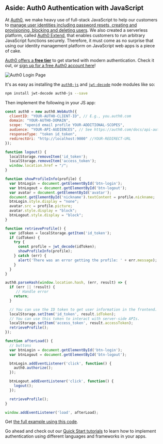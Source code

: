 ## Aside: Auth0 Authentication with JavaScript

At [Auth0](https://auth0.com/), we make heavy use of full-stack JavaScript to help our customers to [manage user identities including password resets, creating and provisioning, blocking and deleting users](https://auth0.com/user-management). We also created a serverless platform, called [Auth0 Extend](https://auth0.com/extend/), that enables customers to run arbitrary JavaScript functions securely. Therefore, it must come as no surprise that using our identity management platform on JavaScript web apps is a piece of cake.

[Auth0 offers a **free tier**](https://auth0.com/pricing) to get started with modern authentication. Check it out, or <a href="https://auth0.com/signup" data-amp-replace="CLIENT_ID" data-amp-addparams="anonId=CLIENT_ID(cid-scope-cookie-fallback-name)">sign up for a free Auth0 account here</a>!

![Auth0 Login Page](https://cdn2.auth0.com/docs/media/articles/web/hosted-login.png)

It's as easy as installing the [`auth0-js`](https://github.com/auth0/auth0.js) and [`jwt-decode`](https://github.com/auth0/jwt-decode) node modules like so:

```bash
npm install jwt-decode auth0-js --save
```

Then implement the following in your JS app:

```js
const auth0 = new auth0.WebAuth({
  clientID: "YOUR-AUTH0-CLIENT-ID", // E.g., you.auth0.com
  domain: "YOUR-AUTH0-DOMAIN",
  scope: "openid email profile YOUR-ADDITIONAL-SCOPES",
  audience: "YOUR-API-AUDIENCES", // See https://auth0.com/docs/api-auth
  responseType: "token id_token",
  redirectUri: "http://localhost:9000" //YOUR-REDIRECT-URL
});

function logout() {
  localStorage.removeItem('id_token');
  localStorage.removeItem('access_token');
  window.location.href = "/";
}

function showProfileInfo(profile) {
  var btnLogin = document.getElementById('btn-login');
  var btnLogout = document.getElementById('btn-logout');
  var avatar = document.getElementById('avatar');
  document.getElementById('nickname').textContent = profile.nickname;
  btnLogin.style.display = "none";
  avatar.src = profile.picture;
  avatar.style.display = "block";
  btnLogout.style.display = "block";
}

function retrieveProfile() {
  var idToken = localStorage.getItem('id_token');
  if (idToken) {
    try {
      const profile = jwt_decode(idToken);
      showProfileInfo(profile);
    } catch (err) {
      alert('There was an error getting the profile: ' + err.message);
    }
  }
}

auth0.parseHash(window.location.hash, (err, result) => {
  if (err || !result) {
     // Handle error
    return;
  }

  // You can use the ID token to get user information in the frontend.
  localStorage.setItem('id_token', result.idToken);
  // You can use this token to interact with server-side APIs.
  localStorage.setItem('access_token', result.accessToken);
  retrieveProfile();
});

function afterLoad() {
  // buttons
  var btnLogin = document.getElementById('btn-login');
  var btnLogout = document.getElementById('btn-logout');

  btnLogin.addEventListener('click', function() {
    auth0.authorize();
  });

  btnLogout.addEventListener('click', function() {
    logout();
  });

  retrieveProfile();
}

window.addEventListener('load', afterLoad);
```

Get [the full example using this code](https://github.com/auth0-blog/es2015-rundown-example).

Go ahead and check out our [Quick Start tutorials](https://auth0.com/docs/quickstarts) to learn how to implement authentication using different languages and frameworks in your apps.
